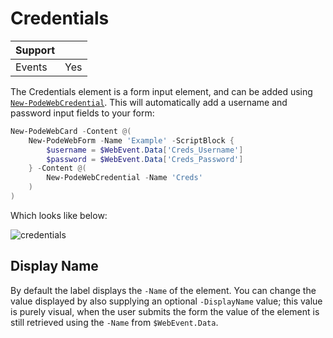 # Credentials

| Support | |
| ------- |-|
| Events | Yes |

The Credentials element is a form input element, and can be added using [`New-PodeWebCredential`](../../../Functions/Elements/New-PodeWebCredential). This will automatically add a username and password input fields to your form:

```powershell
New-PodeWebCard -Content @(
    New-PodeWebForm -Name 'Example' -ScriptBlock {
        $username = $WebEvent.Data['Creds_Username']
        $password = $WebEvent.Data['Creds_Password']
    } -Content @(
        New-PodeWebCredential -Name 'Creds'
    )
)
```

Which looks like below:

![credentials](../../../images/credentials.png)

## Display Name

By default the label displays the `-Name` of the element. You can change the value displayed by also supplying an optional `-DisplayName` value; this value is purely visual, when the user submits the form the value of the element is still retrieved using the `-Name` from `$WebEvent.Data`.
